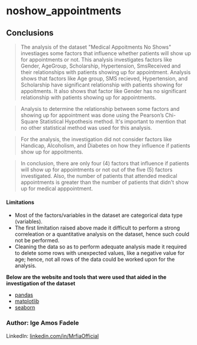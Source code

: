 # noshow_appointments

## Conclusions

> The analysis of the dataset "Medical Appoitments No Shows" investiages some factors that influence whether patients will show up for appointments or not. This analysis investigates factors like Gender, AgeGroup, Scholarship, Hypertension, SmsReceived and their relationships with patients showing up for appointment. Analysis shows that factors like Age group, SMS recieved, Hypertension, and Scholarship have significant relationship with patients showing for appoitments. It also shows that factor like Gender has no significant relationship with patients showing up for appointments.

> Analysis to determine the relationship between some factors and showing up for appointment was done using the Pearson’s Chi-Square Statistical Hypothesis method. It's important to mention that no other statistical method was used for this analysis. 

> For the analysis, the investigation did not consider factors like Handicap, Alcoholism, and Diabetes on how they influence if patients show up for appoitments. 

> In conclusion, there are only four (4) factors that influence if patients will show up for appointments or not out of the five (5) factors investigated. Also, the number of patients that attended medical appointments is greater than the number of patients that didn't show up for medical apppointment.


#### Limitations

- Most of the factors/variables in the dataset are categorical data type (variables).
- The first limitation raised above made it difficult to perform a strong correleation or a quantitative analysis on the dataset, hence such could not be performed.
- Cleaning the data so as to perform adequate analysis made it required to delete some rows with unexpected values, like a negative value for age; hence, not all rows of the data could be worked upon for the analysis.


**Below are the website and tools that were used that aided in the investigation of the dataset**

- <a href="https://www.pandas.pydata.org/"> pandas </a>
- <a href="https://www.matplotlib.org/"> matplotlib </a>
- <a href="https://www.seaborn.pydata.org/"> seaborn </a>

### Author: Ige Amos Fadele
LinkedIn: <a href='linkedin.com/in/MrfiaOfficial'> linkedin.com/in/MrfiaOfficial </a>
